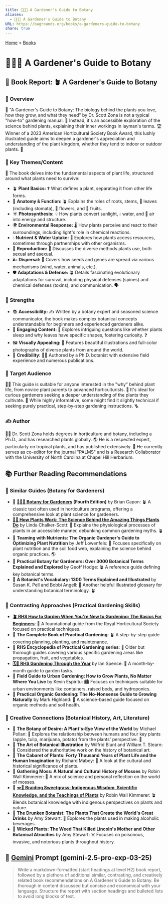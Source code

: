 ```yaml
---
title: 🧑‍🌾🌿 A Gardener's Guide to Botany
aliases:
  - 🧑‍🌾🌿 A Gardener's Guide to Botany
URL: https://bagrounds.org/books/a-gardeners-guide-to-botany
share: true
---
```

[Home](../index.md) > [Books](./index.md)  
# 🧑‍🌾🌿 A Gardener's Guide to Botany  
## 📖 Book Report: 🪴 A Gardener's Guide to Botany  
  
### 🔎 Overview  
🌿 "A Gardener's Guide to Botany: The biology behind the plants you love, how they grow, and what they need" by Dr. Scott Zona is not a typical "how-to" gardening manual. 🔬 Instead, it's an accessible exploration of the science behind plants, explaining their inner workings in layman's terms. 🏆 Winner of a 2023 American Horticultural Society Book Award, this lushly illustrated guide aims to deepen a gardener's appreciation and understanding of the plant kingdom, whether they tend to indoor or outdoor plants. 🏡  
  
### 🔑 Key Themes/Content  
🌱 The book delves into the fundamental aspects of plant life, structured around what plants need to survive:  
* 🪴 **Plant Basics:** ❓ What defines a plant, separating it from other life forms.  
* 🦴 **Anatomy & Function:** 🪴 Explains the roles of roots, stems, 🍃 leaves (including stomata), 🌸 flowers, and 🍎 fruits.  
* ☀️ **Photosynthesis:** 💡 How plants convert sunlight, 💧 water, and 💨 air into energy and structure.  
* 🌍 **Environmental Response:** 🌡️ How plants perceive and react to their surroundings, including light's role in chemical reactions.  
* 💧 **Nutrient & Water Uptake:** 🌿 Explores how plants access resources, sometimes through partnerships with other organisms.  
* 🌸 **Reproduction:** 🔄 Discusses the diverse methods plants use, both sexual and asexual.  
* 🌬️ **Dispersal:** 🚀 Covers how seeds and genes are spread via various mechanisms (wind, water, animals, etc.).  
* 🛡️ **Adaptations & Defense:** 🪴 Details fascinating evolutionary adaptations for survival, including physical defenses (spines) and chemical defenses (toxins), and communication. 🗣️  
  
### 💪 Strengths  
* 📚 **Accessibility:** ✍️ Written by a botany expert and seasoned science communicator, the book makes complex botanical concepts understandable for beginners and experienced gardeners alike.  
* 🌱 **Engaging Content:** 🤔 Explores intriguing questions like whether plants sleep and why leaves have specific shapes, fostering curiosity. ❓  
* 🖼️ **Visually Appealing:** 📸 Features beautiful illustrations and full-color photographs of diverse plants from around the world.  
* 💯 **Credibility:** 🧑‍🎓 Authored by a Ph.D. botanist with extensive field experience and numerous publications.  
  
### 🎯 Target Audience  
🧑‍🌾 This guide is suitable for anyone interested in the "why" behind plant life, from novice plant parents to advanced horticulturists. 🌱 It's ideal for curious gardeners seeking a deeper understanding of the plants they cultivate. 🤔 While highly informative, some might find it slightly technical if seeking purely practical, step-by-step gardening instructions. 🪜  
  
### ✍️ Author  
🧑‍🔬 Dr. Scott Zona holds degrees in horticulture and botany, including a Ph.D., and has researched plants globally. 🌎 He is a respected expert, particularly on tropical plants, and has published extensively. 🌴 He currently serves as co-editor for the journal "PALMS" and is a Research Collaborator with the University of North Carolina at Chapel Hill Herbarium.  
  
## 📚 Further Reading Recommendations  
  
### 🌿 Similar Guides (Botany for Gardeners)  
* 📖 **[🌿🧑‍🌾 Botany for Gardeners](./botany-for-gardeners.md) (Fourth Edition)** by Brian Capon: 🪴 A classic text often used in horticulture programs, offering a comprehensive look at plant science for gardeners.  
* **[🌿🔬 How Plants Work: The Science Behind the Amazing Things Plants Do](./how-plants-work.md)** by Linda Chalker-Scott: 🌱 Explains the physiological processes of plants in an accessible manner, debunking common gardening myths. 🪴  
* 📖 **Teaming with Nutrients: The Organic Gardener's Guide to Optimizing Plant Nutrition** by Jeff Lowenfels: 🌿 Focuses specifically on plant nutrition and the soil food web, explaining the science behind organic practices. 🌎  
* 📖 **Practical Botany for Gardeners: Over 3000 Botanical Terms Explained and Explored** by Geoff Hodge: 🪴 A reference guide defining key botanical terms.  
* 📖 **A Botanist's Vocabulary: 1300 Terms Explained and Illustrated** by Susan K. Pell and Bobbi Angell: 🌿 Another helpful illustrated glossary for understanding botanical terminology. 🪴  
  
### 🧰 Contrasting Approaches (Practical Gardening Skills)  
* **[🪴 RHS How to Garden When You're New to Gardening: The Basics For Beginners](./rhs-how-to-garden-when-youre-new-to-gardening-the-basics-for-beginners.md)**: 🌱 A foundational guide from the Royal Horticultural Society focused on practical techniques.  
* 📖 **The Complete Book of Practical Gardening**: 🪴 A step-by-step guide covering planning, planting, and maintenance.  
* 📖 **RHS Encyclopedia of Practical Gardening series**: 🌿 Older but thorough guides covering various specific gardening areas like propagation, fruit, and vegetables.  
* **[🗓️🌷 RHS Gardening Through the Year](./rhs-gardening-through-the-year.md)** by Ian Spence: 📅 A month-by-month guide to garden tasks.  
* 📖 **Field Guide to Urban Gardening: How to Grow Plants, No Matter Where You Live** by Kevin Espiritu: 🏙️ Focuses on techniques suitable for urban environments like containers, raised beds, and hydroponics.  
* 📖 **Practical Organic Gardening: The No-Nonsense Guide to Growing Naturally** by Mark Highland: 🌱 A science-based guide focused on organic methods and soil health.  
  
### 🎨 Creative Connections (Botanical History, Art, Literature)  
* 📖 **The Botany of Desire: A Plant's-Eye View of the World** by Michael Pollan: 🍎 Explores the relationship between humans and four key plants (apple, tulip, marijuana, potato) from the plants' perspective. 🌷  
* 📖 **The Art of Botanical Illustration** by Wilfrid Blunt and William T. Stearn: 🎨 Considered the authoritative work on the history of botanical art.  
* 📖 **The Cabaret of Plants: Forty Thousand Years of Plant Life and the Human Imagination** by Richard Mabey: 🌳 A look at the cultural and historical significance of plants.  
* 📖 **Gathering Moss: A Natural and Cultural History of Mosses** by Robin Wall Kimmerer: 🌿 A mix of science and personal reflection on the world of mosses.  
* 📖 **[🪢🌾 Braiding Sweetgrass: Indigenous Wisdom, Scientific Knowledge, and the Teachings of Plants](./braiding-sweetgrass.md)** by Robin Wall Kimmerer: 🪴 Blends botanical knowledge with indigenous perspectives on plants and nature.  
* 📖 **The Drunken Botanist: The Plants That Create the World's Great Drinks** by Amy Stewart: 🍹 Explores the plants used in making alcoholic beverages.  
* 📖 **Wicked Plants: The Weed That Killed Lincoln's Mother and Other Botanical Atrocities** by Amy Stewart: ☠️ Focuses on poisonous, invasive, and notorious plants throughout history.  
  
## 💬 [Gemini](../software/gemini.md) Prompt (gemini-2.5-pro-exp-03-25)  
> Write a markdown-formatted (start headings at level H2) book report, followed by a plethora of additional similar, contrasting, and creatively related book recommendations on A Gardener's Guide to Botany. Be thorough in content discussed but concise and economical with your language. Structure the report with section headings and bulleted lists to avoid long blocks of text.